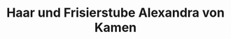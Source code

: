 ---
title: "Haar und Frisierstube Alexandra von Kamen"
url: /augsburg/haar-und-frisierstube-alexandra-von-kamen/
shop: Friseur
---